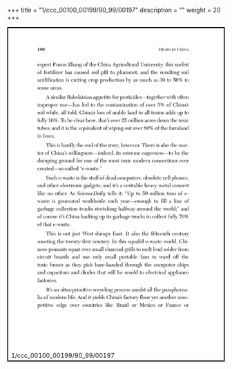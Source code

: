 +++
title = "1/ccc_00100_00199/90_99/00197"
description = ""
weight = 20
+++

<table style="border:2px solid black;max-width:800px;max-height:800px;" 
><tr><td>
<img class="center-fit-jpg"
src="/jpg_/out_jpg_dbc_197.jpg">
1/ccc_00100_00199/90_99/00197
</img></td></tr></table>
